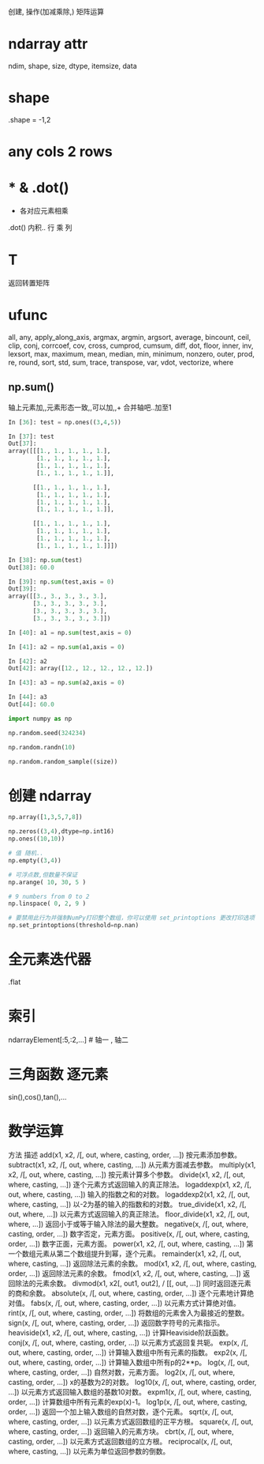 创建,
操作(加减乘除,)
矩阵运算



# ndarray attr
ndim, shape, size, dtype, itemsize, data

# shape
.shape = -1,2
# any cols 2 rows

# * & .dot()
* 各对应元素相乘

.dot() 内积.. 行 乘 列 

# T
返回转置矩阵

# ufunc
all, any, apply_along_axis, argmax, argmin, argsort, average, bincount, ceil, clip, conj, corrcoef, cov, cross, cumprod, cumsum, diff, dot, floor, inner, inv, lexsort, max, maximum, mean, median, min, minimum, nonzero, outer, prod, re, round, sort, std, sum, trace, transpose, var, vdot, vectorize, where

## np.sum()
轴上元素加,,元素形态一致,,可以加,,+
合并轴吧..加至1
```python
In [36]: test = np.ones((3,4,5))

In [37]: test
Out[37]:
array([[[1., 1., 1., 1., 1.],
        [1., 1., 1., 1., 1.],
        [1., 1., 1., 1., 1.],
        [1., 1., 1., 1., 1.]],

       [[1., 1., 1., 1., 1.],
        [1., 1., 1., 1., 1.],
        [1., 1., 1., 1., 1.],
        [1., 1., 1., 1., 1.]],

       [[1., 1., 1., 1., 1.],
        [1., 1., 1., 1., 1.],
        [1., 1., 1., 1., 1.],
        [1., 1., 1., 1., 1.]]])

In [38]: np.sum(test)
Out[38]: 60.0

In [39]: np.sum(test,axis = 0)
Out[39]:
array([[3., 3., 3., 3., 3.],
       [3., 3., 3., 3., 3.],
       [3., 3., 3., 3., 3.],
       [3., 3., 3., 3., 3.]])

In [40]: a1 = np.sum(test,axis = 0)

In [41]: a2 = np.sum(a1,axis = 0)

In [42]: a2
Out[42]: array([12., 12., 12., 12., 12.])

In [43]: a3 = np.sum(a2,axis = 0)

In [44]: a3
Out[44]: 60.0
```

```python
import numpy as np

np.random.seed(324234)

np.random.randn(10)

np.random.random_sample((size))
```

# 创建 ndarray
```python
np.array([1,3,5,7,8])

np.zeros((3,4),dtype=np.int16)
np.ones((10,10))

# 值 随机..
np.empty((3,4))

# 可浮点数,但数量不保证
np.arange( 10, 30, 5 )

# 9 numbers from 0 to 2
np.linspace( 0, 2, 9 )  

# 要禁用此行为并强制NumPy打印整个数组，你可以使用 set_printoptions 更改打印选项
np.set_printoptions(threshold=np.nan)               

```

# 全元素迭代器
.flat

# 索引
ndarrayElement[:5,:2,...]   # 轴一 , 轴二

# 三角函数 逐元素
sin(),cos(),tan(),...

# 数学运算
方法  描述
add(x1, x2, /[, out, where, casting, order, …]) 按元素添加参数。
subtract(x1, x2, /[, out, where, casting, …])   从元素方面减去参数。
multiply(x1, x2, /[, out, where, casting, …])   按元素计算多个参数。
divide(x1, x2, /[, out, where, casting, …]) 逐个元素方式返回输入的真正除法。
logaddexp(x1, x2, /[, out, where, casting, …])  输入的指数之和的对数。
logaddexp2(x1, x2, /[, out, where, casting, …]) 以-2为基的输入的指数和的对数。
true_divide(x1, x2, /[, out, where, …]) 以元素方式返回输入的真正除法。
floor_divide(x1, x2, /[, out, where, …])    返回小于或等于输入除法的最大整数。
negative(x, /[, out, where, casting, order, …]) 数字否定，元素方面。
positive(x, /[, out, where, casting, order, …]) 数字正面，元素方面。
power(x1, x2, /[, out, where, casting, …])  第一个数组元素从第二个数组提升到幂，逐个元素。
remainder(x1, x2, /[, out, where, casting, …])  返回除法元素的余数。
mod(x1, x2, /[, out, where, casting, order, …]) 返回除法元素的余数。
fmod(x1, x2, /[, out, where, casting, …])   返回除法的元素余数。
divmod(x1, x2[, out1, out2], / [[, out, …]) 同时返回逐元素的商和余数。
absolute(x, /[, out, where, casting, order, …]) 逐个元素地计算绝对值。
fabs(x, /[, out, where, casting, order, …]) 以元素方式计算绝对值。
rint(x, /[, out, where, casting, order, …]) 将数组的元素舍入为最接近的整数。
sign(x, /[, out, where, casting, order, …]) 返回数字符号的元素指示。
heaviside(x1, x2, /[, out, where, casting, …])  计算Heaviside阶跃函数。
conj(x, /[, out, where, casting, order, …]) 以元素方式返回复共轭。
exp(x, /[, out, where, casting, order, …])  计算输入数组中所有元素的指数。
exp2(x, /[, out, where, casting, order, …]) 计算输入数组中所有p的2**p。
log(x, /[, out, where, casting, order, …])  自然对数，元素方面。
log2(x, /[, out, where, casting, order, …]) x的基数为2的对数。
log10(x, /[, out, where, casting, order, …])    以元素方式返回输入数组的基数10对数。
expm1(x, /[, out, where, casting, order, …])    计算数组中所有元素的exp(x)-1。
log1p(x, /[, out, where, casting, order, …])    返回一个加上输入数组的自然对数，逐个元素。
sqrt(x, /[, out, where, casting, order, …]) 以元素方式返回数组的正平方根。
square(x, /[, out, where, casting, order, …])   返回输入的元素方块。
cbrt(x, /[, out, where, casting, order, …]) 以元素方式返回数组的立方根。
reciprocal(x, /[, out, where, casting, …])  以元素为单位返回参数的倒数。